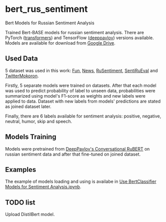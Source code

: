 # bert_rus_sentiment
Bert Models for Russian Sentiment Analysis

Trained Bert-BASE models for russian sentiment analysis.
There are PyTorch ([transformers](https://github.com/huggingface/transformers)) and TensorFlow ([deeppavlov](https://github.com/deepmipt/DeepPavlov)) versions available.
Models are available for download from [Google Drive](https://drive.google.com/open?id=1LkaSQWfZTpkG3wpoaPVLFOOIEomFxl1S).

## Used Data
5 dataset was used in this work: [Fun](https://github.com/computational-humor/humor-recognition/tree/master/data), [News](https://www.kaggle.com/c/sentiment-analysis-in-russian/overview), [RuSentiment](https://github.com/Ab1992ao/rusentiment/tree/master/Dataset), [SentiRuEval](http://www.dialog-21.ru/evaluation/2016/sentiment/) and [TwitterMokoron](http://study.mokoron.com).

Firstly, 5 separate models were trained on datasets. After that each model was used to predict probability of label to unseen data, probabilities were summarized using model's F1-score as weights and new labels were applied to data. Dataset with new labels from models' predictions are stated as joined dataset later.

Finally, there are 6 labels available for sentiment analysis: positive, negative, neutral, humor, skip and speech.

## Models Training
Models were pretrained from [DeepPavlov's Conversational RuBERT](http://docs.deeppavlov.ai/en/master/features/pretrained_vectors.html#bert) on russian sentiment data and after that fine-tuned on joined dataset.

## Examples
The example of models loading and using is availabe in [Use BertClassifier Models for Sentiment Analysis.ipynb](https://github.com/velupanov/bert_rus_sentiment/blob/master/Use%20BertClassifier%20Models%20for%20Sentiment%20Analysis.ipynb).

## TODO list
Upload DistilBert model.
